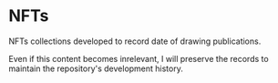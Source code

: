 # NFTs

NFTs collections developed to record date of drawing publications.

Even if this content becomes inrelevant, I will preserve the records to maintain the repository's development history.